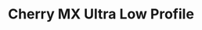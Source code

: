 ---
title: Cherry MX Ultra Low Profile
profile: ultra low
brand: Cherry MX
socket: MX
type: clicky
durability: 15000000
actuator_travel: 1.8
pre_travel: 0.8
tactile_force: 65
actuation_force: 52
rgb_version: true
datasheet_url: https://www.cherrymx.de/_Resources/Persistent/bf7565dc50b0d0a74608f1b84827348064b17282/CHERRY_MX_ULP_Datasheet.pdf
images: 
  - switches/cherry-mx-ultralow/1.png
---